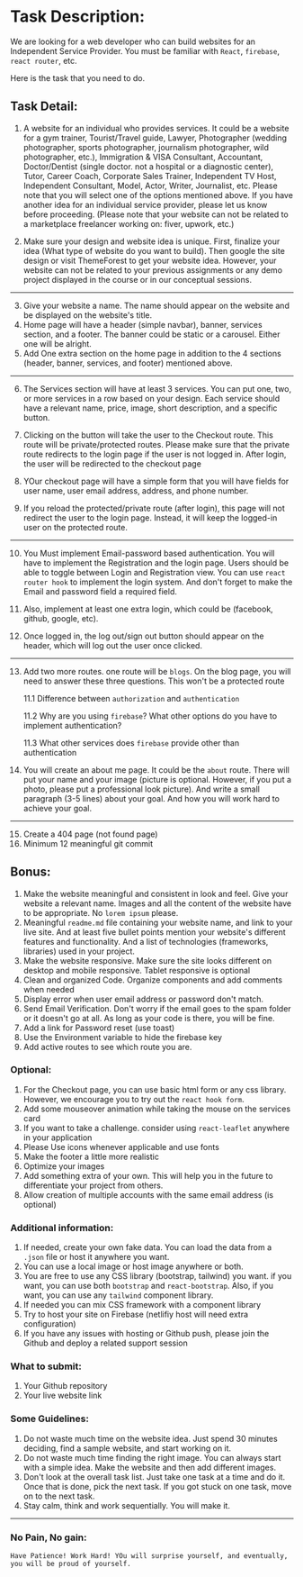 # Task Description: 
We are looking for a web developer who can build websites for an Independent Service Provider. You must be familiar with `React`, `firebase`, `react router`, etc. 

Here is the task that you need to do.


## Task Detail: 
1. A website for an individual who provides services. It could be a website for a gym trainer, Tourist/Travel guide, Lawyer, Photographer (wedding photographer, sports photographer, journalism photographer, wild photographer, etc.), Immigration & VISA Consultant, Accountant, Doctor/Dentist (single doctor. not a hospital or a diagnostic center), Tutor, Career Coach, Corporate Sales Trainer, Independent TV Host, Independent Consultant, Model, Actor, Writer, Journalist, etc. Please note that you will select one of the options mentioned above. If you have another idea for an individual service provider, please let us know before proceeding. (Please note that your website can not be related to a marketplace freelancer working on: fiver, upwork, etc.)


2. Make sure your design and website idea is unique. First, finalize your idea (What type of website do you want to build). Then google the site design or visit ThemeForest to get your website idea. However, your website can not be related to your previous assignments or any demo project displayed in the course or in our conceptual sessions.
----
3. Give your website a name. The name should appear on the website and be displayed on the website's title.
4. Home page will have a header (simple navbar), banner, services section, and a footer. The banner could be static or a carousel. Either one will be alright.
5. Add One extra section on the home page in addition to the 4 sections (header, banner, services, and footer) mentioned above.

----
6. The Services section will have at least 3 services. You can put one, two, or more services in a row based on your design. Each service should have a relevant name, price, image, short description, and a specific button. 

7. Clicking on the button will take the user to the Checkout route. This route will be private/protected routes. Please make sure that the private route redirects to the login page if the user is not logged in. After login, the user will be redirected to the checkout page

8. YOur checkout page will have a simple form that you will have fields for user name, user email address, address, and phone number. 

9. If you reload the protected/private route (after login), this page will not redirect the user to the login page. Instead, it will keep the logged-in user on the protected route. 
-------
10. You Must implement Email-password based authentication. You will have to implement the Registration and the login page. Users should be able to toggle between Login and Registration view. You can use `react router hook` to implement the login system. And don't forget to make the Email and password field a required field. 
11. Also, implement at least one extra login, which could be (facebook, github, google, etc).

12. Once logged in, the log out/sign out button should appear on the header, which will log out the user once clicked. 
----
13. Add two more routes. one route will be `blogs`. On the blog page, you will need to answer these three questions. This won't be a protected route

    11.1 Difference between `authorization` and `authentication`
    
    11.2 Why are you using `firebase`? What other options do you have to implement authentication?

    11.3 What other services does `firebase` provide other than authentication


14. You will create an about me page. It could be the `about` route. There will put your name and your image (picture is optional. However, if you put a photo, please put a professional look picture). And write a small paragraph (3-5 lines) about your goal. And how you will work hard to achieve your goal.  
----
15. Create a 404 page (not found page)
16. Minimum 12 meaningful git commit


## Bonus: 
1. Make the website meaningful and consistent in look and feel. Give your website a relevant name. Images and all the content of the website have to be appropriate. No `lorem ipsum` please.
2. Meaningful `readme.md` file containing your website name, and link to your live site. And at least five bullet points mention your website's different features and functionality. And a list of technologies (frameworks, libraries) used in your project.
3. Make the website responsive. Make sure the site looks different on desktop and mobile responsive. Tablet responsive is optional 
4. Clean and organized Code. Organize components and add comments when needed
5. Display error when user email address or password don't match. 
6. Send Email Verification. Don't worry if the email goes to the spam folder or it doesn't go at all. As long as your code is there, you will be fine.
7. Add a link for Password reset (use toast)
8. Use the Environment variable to hide the firebase key
9. Add active routes to see which route you are.

### Optional:
1. For the Checkout page, you can use basic html form or any css library. However, we encourage you to try out the `react hook form`.
3. Add some mouseover animation while taking the mouse on the services card
4. If you want to take a challenge. consider using `react-leaflet` anywhere in your application
5. Please Use icons whenever applicable and use fonts
6. Make the footer a little more realistic
7. Optimize your images
8. Add something extra of your own. This will help you in the future to differentiate your project from others.
9. Allow creation of multiple accounts with the same email address (is optional)


### Additional information:
1. If needed, create your own fake data. You can load the data from a `.json` file or host it anywhere you want. 
2. You can use a local image or host image anywhere or both.
3. You are free to use any CSS library (bootstrap, tailwind) you want. if you want, you can use both `bootstrap` and `react-bootstrap`. Also, if  you want, you can use any `tailwind` component library.
4. If needed you can mix CSS framework with a component library
5. Try to host your site on Firebase (netlifiy host will need extra configuration)
6. If you have any issues with hosting or Github push, please join the Github and deploy a related support session

### What to submit: 
1. Your Github repository
2. Your live website link

### Some Guidelines:
1. Do not waste much time on the website idea. Just spend 30 minutes deciding, find a sample website, and start working on it.
2. Do not waste much time finding the right image. You can always start with a simple idea. Make the website and then add different images.
3. Don't look at the overall task list. Just take one task at a time and do it. Once that is done, pick the next task. If you got stuck on one task, move on to the next task.
2. Stay calm, think and work sequentially. You will make it.

---
### No Pain, No gain:
`Have Patience! Work Hard! YOu will surprise yourself, and eventually, you will be proud of yourself.` 
